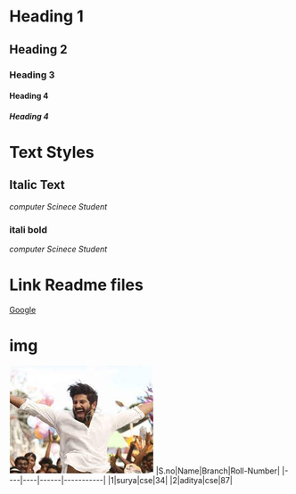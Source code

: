 # Heading 1
## Heading 2
### Heading 3
#### Heading 4
##### Heading 4

# Text Styles
## Italic Text
*computer Scinece Student*

### itali bold
*computer Scinece Student*
# Link Readme files
[Google]("www.google.com")
# img
![dq](dq.jpg)
|S.no|Name|Branch|Roll-Number|
|----|----|------|-----------|
|1|surya|cse|34|
|2|aditya|cse|87|
